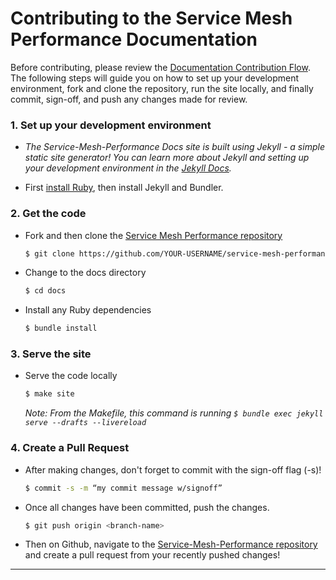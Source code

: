 # Contributing to the Service Mesh Performance Documentation

Before contributing, please review the [Documentation Contribution Flow](https://github.com/layer5io/service-mesh-performance/blob/master/CONTRIBUTING.md#documentation-contribution-flow). The following steps will guide you on how to set up your development environment, fork and clone the repository, run the site locally, and finally commit, sign-off, and push any changes made for review. 

### 1. Set up your development environment

* *The Service-Mesh-Performance Docs site is built using Jekyll - a simple static site generator! You can learn more about Jekyll and setting up your development environment in the [Jekyll Docs](https://jekyllrb.com/docs/).*

* First [install Ruby](https://jekyllrb.com/docs/installation/), then install Jekyll and Bundler.

### 2. Get the code

* Fork and then clone the [Service Mesh Performance repository](https://github.com/layer5io/service-mesh-performance)
  ```bash
  $ git clone https://github.com/YOUR-USERNAME/service-mesh-performance
  ```
* Change to the docs directory
  ```bash
  $ cd docs
  ```
* Install any Ruby dependencies
  ```bash
  $ bundle install
  ```

### 3. Serve the site

* Serve the code locally
  ```bash
  $ make site
  ```
  *Note: From the Makefile, this command is running `$ bundle exec jekyll serve --drafts --livereload`*

### 4. Create a Pull Request

* After making changes, don't forget to commit with the sign-off flag (-s)!
  ```bash
  $ commit -s -m “my commit message w/signoff”
  ```
* Once all changes have been committed, push the changes.
  ```bash
  $ git push origin <branch-name>
  ```
* Then on Github, navigate to the [Service-Mesh-Performance repository](https://github.com/layer5io/service-mesh-performance) and create a pull request from your recently pushed changes!

---

